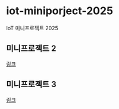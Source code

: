# iot-miniporject-2025
IoT 미니프로젝트 2025


## 미니프로젝트 2
[링크](./miniproject2/README.md)

## 미니프로젝트 3
[링크](./miniproject3/README.md)
